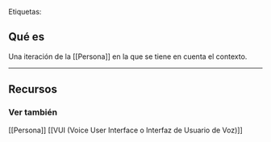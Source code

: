 Etiquetas:

## Qué es
Una iteración de la [[Persona]] en la que se tiene en cuenta el contexto.

---

## Recursos
### Ver también
[[Persona]]
[[VUI (Voice User Interface o Interfaz de Usuario de Voz)]]
